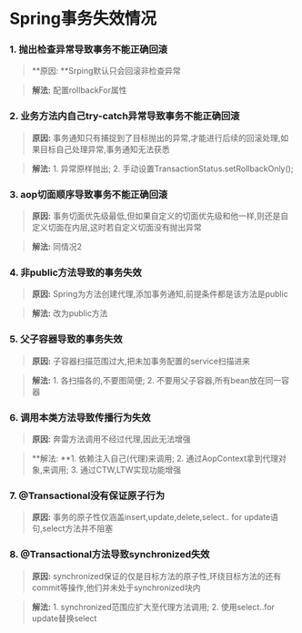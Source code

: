 # Spring事务失效情况


### 1. 抛出检查异常导致事务不能正确回滚

> **原因: **Srping默认只会回滚非检查异常

> **解法:** 配置rollbackFor属性

### 2. 业务方法内自己try-catch异常导致事务不能正确回滚

> **原因:** 事务通知只有捕捉到了目标抛出的异常,才能进行后续的回滚处理,如果目标自己处理异常,事务通知无法获悉

> **解法:** 1. 异常原样抛出; 2. 手动设置TransactionStatus.setRollbackOnly();

### 3. aop切面顺序导致事务不能正确回滚

> **原因:** 事务切面优先级最低,但如果自定义的切面优先级和他一样,则还是自定义切面在内层,这时若自定义切面没有抛出异常

> **解法:** 同情况2

### 4. 非public方法导致的事务失效

> **原因:** Spring为方法创建代理,添加事务通知,前提条件都是该方法是public

> **解法:** 改为public方法

### 5. 父子容器导致的事务失效

> **原因:** 子容器扫描范围过大,把未加事务配置的service扫描进来

> **解法:** 1. 各扫描各的,不要图简便; 2. 不要用父子容器,所有bean放在同一容器

### 6. 调用本类方法导致传播行为失效

> **原因:** 奔雷方法调用不经过代理,因此无法增强

> **解法: **1. 依赖注入自己(代理)来调用; 2. 通过AopContext拿到代理对象,来调用; 3. 通过CTW,LTW实现功能增强 

### 7. @Transactional没有保证原子行为

> **原因:** 事务的原子性仅涵盖insert,update,delete,select.. for update语句,select方法并不阻塞

### 8. @Transactional方法导致synchronized失效

> **原因:** synchronized保证的仅是目标方法的原子性,环绕目标方法的还有commit等操作,他们并未处于synchronized块内

> **解法:** 1. synchronized范围应扩大至代理方法调用; 2. 使用select..for update替换select

